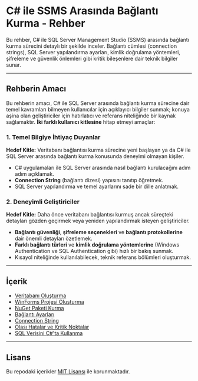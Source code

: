 # C# ile SSMS Arasında Bağlantı Kurma - Rehber

Bu rehber, C# ile SQL Server Management Studio (SSMS) arasında bağlantı kurma sürecini detaylı bir şekilde inceler. Bağlantı cümlesi (connection strings), SQL Server yapılandırma ayarları, kimlik doğrulama yöntemleri, şifreleme ve güvenlik önlemleri gibi kritik bileşenlere dair teknik bilgiler sunar.

---
## Rehberin Amacı

Bu rehberin amacı, C# ile SQL Server arasında bağlantı kurma sürecine dair temel kavramları bilmeyen kullanıcılar için açıklayıcı bilgiler sunmak; konuya aşina olan geliştiriciler için hatırlatıcı ve referans niteliğinde bir kaynak sağlamaktır.
**İki farklı kullanıcı kitlesine** hitap etmeyi amaçlar:

### 1. Temel Bilgiye İhtiyaç Duyanlar

**Hedef Kitle:** Veritabanı bağlantısı kurma sürecine yeni başlayan ya da C# ile SQL Server arasında bağlantı kurma konusunda deneyimi olmayan kişiler.

- C# uygulamaları ile SQL Server arasında nasıl bağlantı kurulacağını adım adım açıklamak.
- **Connection String** (bağlantı dizesi) yapısını tanıtıp öğretmek.
- SQL Server yapılandırma ve temel ayarlarını sade bir dille anlatmak.

### 2. Deneyimli Geliştiriciler

**Hedef Kitle:** Daha önce veritabanı bağlantısı kurmuş ancak süreçteki detayları gözden geçirmek veya yeniden yapılandırmak isteyen geliştiriciler.

- **Bağlantı güvenliği**, **şifreleme seçenekleri** ve **bağlantı protokollerine** dair önemli detayları özetlemek.
- **Farklı bağlantı türleri** ve **kimlik doğrulama yöntemlerine** (Windows Authentication ve SQL Authentication gibi) hızlı bir bakış sunmak.
- Kısayol niteliğinde kullanılabilecek, teknik referans bölümleri oluşturmak.

---
 
## İçerik

- [Veritabanı Oluşturma](docs/01-veritabani-ve-winforms-projesi-olusturma.md)
- [WinForms Projesi Oluşturma](docs/01-veritabani-ve-winforms-projesi-olusturma.md)
- [NuGet Paketi Kurma](docs/02-baglanti-ayarlari-ve-nuget-paketi-kurma.md)
- [Bağlantı Ayarları](docs/02-baglanti-ayarlari-ve-nuget-paketi-kurma.md)
- [Connection String](docs/03-connection-string.md)
- [Olası Hatalar ve Kritik Noktalar](docs/04-olasi-hatalar-ve-kritik-noktalar.md)
- [SQL Verisini C#'ta Kullanma](docs/05-sql-verisini-kullanma-ornegi.md)
---

## Lisans

Bu repodaki içerikler [MIT Lisansı](LICENSE) ile korunmaktadır.
